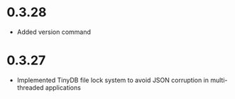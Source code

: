 # 0.3.28
* Added version command

# 0.3.27
* Implemented TinyDB file lock system to avoid JSON corruption in multi-threaded applications
